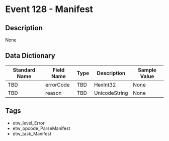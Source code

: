 # Event 128 - Manifest

## Description
None

## Data Dictionary
|Standard Name|Field Name|Type|Description|Sample Value|
|---|---|---|---|---|
|TBD|errorCode|TBD|HexInt32|None|None|
|TBD|reason|TBD|UnicodeString|None|None|

## Tags
* etw_level_Error
* etw_opcode_ParseManifest
* etw_task_Manifest
